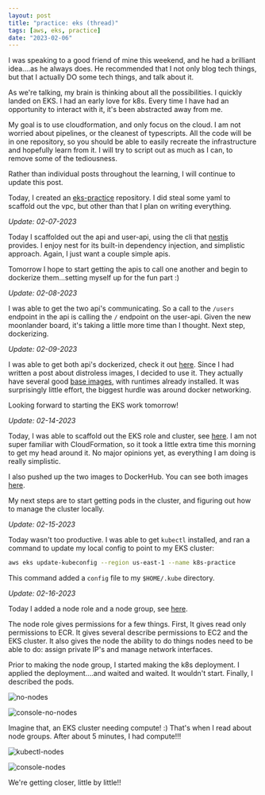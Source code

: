 ```yaml
---
layout: post
title: "practice: eks (thread)"
tags: [aws, eks, practice]
date: "2023-02-06"
---
```


I was speaking to a good friend of mine this weekend, and he had a brilliant idea....as he always does. He recommended that I not only blog tech things, but that I actually DO some tech things, and talk about it.

As we're talking, my brain is thinking about all the possibilities. I quickly landed on EKS. I had an early love for k8s. Every time I have had an opportunity to interact with it, it's been abstracted away from me.

My goal is to use cloudformation, and only focus on the cloud. I am not worried about pipelines, or the cleanest of typescripts. All the code will be in one repository, so you should be able to easily recreate the infrastructure and hopefully learn from it. I will try to script out as much as I can, to remove some of the tediousness.

Rather than individual posts throughout the learning, I will continue to update this post.

Today, I created an [eks-practice](https://github.com/jamespgrant3/eks-practice) repository. I did steal some yaml to scaffold out the vpc, but other than that I plan on writing everything.

_Update: 02-07-2023_

Today I scaffolded out the api and user-api, using the cli that [nestjs](https://nestjs.com) provides. I enjoy nest for its built-in dependency injection, and simplistic approach. Again, I just want a couple simple apis.

Tomorrow I hope to start getting the apis to call one another and begin to dockerize them...setting myself up for the fun part :)

_Update: 02-08-2023_

I was able to get the two api's communicating. So a call to the `/users` endpoint in the api is calling the `/` endpoint on the user-api. Given the new moonlander board, it's taking a little more time than I thought. Next step, dockerizing.

_Update: 02-09-2023_

I was able to get both api's dockerized, check it out [here](https://github.com/jamespgrant3/eks-practice/commit/d4c8ca5a6503ececa0109fd8c338a7804d8b1c1c). Since I had written a post about distroless images, I decided to use it. They actually have several good [base images](https://github.com/GoogleContainerTools/distroless#what-images-are-available), with runtimes already installed. It was surprisingly little effort, the biggest hurdle was around docker networking.

Looking forward to starting the EKS work tomorrow!

_Update: 02-14-2023_

Today, I was able to scaffold out the EKS role and cluster, see [here](https://github.com/jamespgrant3/eks-practice/commit/d86f2908a7627c8d9753f5675460657c78709b7e). I am not super familiar with CloudFormation, so it took a little extra time this morning to get my head around it. No major opinions yet, as everything I am doing is really simplistic.

I also pushed up the two images to DockerHub. You can see both images [here](https://hub.docker.com/search?q=jamespgrant3).

My next steps are to start getting pods in the cluster, and figuring out how to manage the cluster locally.

_Update: 02-15-2023_

Today wasn't too productive. I was able to get `kubectl` installed, and ran a command to update my local config to point to my EKS cluster:

```sh
aws eks update-kubeconfig --region us-east-1 --name k8s-practice
```

This command added a `config` file to my `$HOME/.kube` directory.

_Update: 02-16-2023_

Today I added a node role and a node group, see [here](https://github.com/jamespgrant3/eks-practice/commit/77a297fe375bdd6c94b246d89d91fe6efb8c2f0).

The node role gives permissions for a few things. First, It gives read only permissions to ECR. It gives several describe permissions to EC2 and the EKS cluster. It also gives the node the ability to do things nodes need to be able to do: assign private IP's and manage network interfaces.

Prior to making the node group, I started making the k8s deployment. I applied the deployment....and waited and waited. It wouldn't start. Finally, I described the pods.

![no-nodes](/images/eks/no-nodes.png)

![console-no-nodes](/images/eks/console-no-nodes.png)

Imagine that, an EKS cluster needing compute! :) That's when I read about node groups. After about 5 minutes, I had compute!!!

![kubectl-nodes](/images/eks/kubectl-nodes.png)

![console-nodes](/images/eks/console-nodes.png)

We're getting closer, little by little!!
